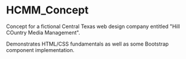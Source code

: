 # HCMM_Concept
Concept for a fictional Central Texas web design company entitled "Hill COuntry Media Management".

Demonstrates HTML/CSS fundamentals as well as some Bootstrap component implementation.
